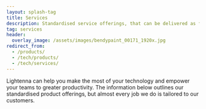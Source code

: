```yaml
---
layout: splash-tag
title: Services
description: Standardised service offerings, that can be delivered as fixed-price engagements or customised to your adapting needs
tag: services
header:
  overlay_image: /assets/images/bendypaint_00171_1920x.jpg
redirect_from:
  - /products/
  - /tech/products/
  - /tech/services/
---
```


Lightenna can help you make the most of your technology and empower your teams to greater productivity.
The information below outlines our standardised product offerings, but almost every job we do is tailored to our customers.
